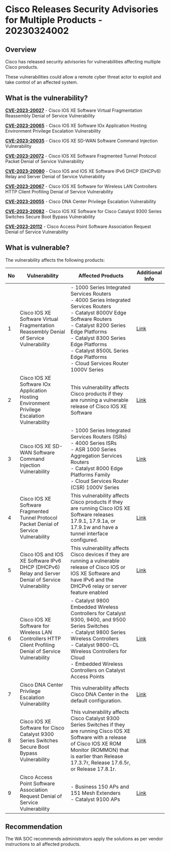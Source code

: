 # Cisco Releases Security Advisories for Multiple Products - 20230324002

## Overview

Cisco has released security advisories for vulnerabilities affecting multiple Cisco products.

These vulnerabilities could allow a remote cyber threat actor to exploit and take control of an affected system.

## What is the vulnerability?

[**CVE-2023-20027**](https://cve.mitre.org/cgi-bin/cvename.cgi?name=CVE-2023-20027) - Cisco IOS XE Software Virtual Fragmentation Reassembly Denial of Service Vulnerability

[**CVE-2023-20065**](https://cve.mitre.org/cgi-bin/cvename.cgi?name=CVE-2023-20065) - Cisco IOS XE Software IOx Application Hosting Environment Privilege Escalation Vulnerability

[**CVE-2023-20035**](https://cve.mitre.org/cgi-bin/cvename.cgi?name=CVE-2023-20035) - Cisco IOS XE SD-WAN Software Command Injection Vulnerability

[**CVE-2023-20072**](https://cve.mitre.org/cgi-bin/cvename.cgi?name=CVE-2023-20072) - Cisco IOS XE Software Fragmented Tunnel Protocol Packet Denial of Service Vulnerability

[**CVE-2023-20080**](https://cve.mitre.org/cgi-bin/cvename.cgi?name=CVE-2023-20080) - Cisco IOS and IOS XE Software IPv6 DHCP (DHCPv6) Relay and Server Denial of Service Vulnerability

[**CVE-2023-20067**](https://cve.mitre.org/cgi-bin/cvename.cgi?name=CVE-2023-20067) - Cisco IOS XE Software for Wireless LAN Controllers HTTP Client Profiling Denial of Service Vulnerability

[**CVE-2023-20055**](https://cve.mitre.org/cgi-bin/cvename.cgi?name=CVE-2023-20055) - Cisco DNA Center Privilege Escalation Vulnerability

[**CVE-2023-20082**](https://cve.mitre.org/cgi-bin/cvename.cgi?name=CVE-2023-20082) - Cisco IOS XE Software for Cisco Catalyst 9300 Series Switches Secure Boot Bypass Vulnerability

[**CVE-2023-20112**](https://cve.mitre.org/cgi-bin/cvename.cgi?name=CVE-2023-20112) - Cisco Access Point Software Association Request Denial of Service Vulnerability

## What is vulnerable?

The vulnerability affects the following products:

| No  | Vulnerability                                                                                            | Affected Products                                                                                                                                                                                                                                                                                    | Additional Info                                                                                                           |
| --- | -------------------------------------------------------------------------------------------------------- | ---------------------------------------------------------------------------------------------------------------------------------------------------------------------------------------------------------------------------------------------------------------------------------------------------- | ------------------------------------------------------------------------------------------------------------------------- |
| 1   | Cisco IOS XE Software Virtual Fragmentation Reassembly Denial of Service Vulnerability                   | - 1000 Series Integrated Services Routers<br>- 4000 Series Integrated Services Routers<br>- Catalyst 8000V Edge Software Routers<br>- Catalyst 8200 Series Edge Platforms<br>- Catalyst 8300 Series Edge Platforms<br>- Catalyst 8500L Series Edge Platforms<br>- Cloud Services Router 1000V Series | [Link](https://sec.cloudapps.cisco.com/security/center/content/CiscoSecurityAdvisory/cisco-sa-ipv4-vfr-dos-CXxtFacb)      |
| 2   | Cisco IOS XE Software IOx Application Hosting Environment Privilege Escalation Vulnerability             | This vulnerability affects Cisco products if they are running a vulnerable release of Cisco IOS XE Software                                                                                                                                                                                          | [Link](https://sec.cloudapps.cisco.com/security/center/content/CiscoSecurityAdvisory/cisco-sa-iox-priv-escalate-Xg8zkyPk) |
| 3   | Cisco IOS XE SD-WAN Software Command Injection Vulnerability                                             | - 1000 Series Integrated Services Routers (ISRs)<br>- 4000 Series ISRs<br>- ASR 1000 Series Aggregation Services Routers<br>- Catalyst 8000 Edge Platforms Family<br>- Cloud Services Router (CSR) 1000V Series                                                                                      | [Link](https://sec.cloudapps.cisco.com/security/center/content/CiscoSecurityAdvisory/cisco-sa-ios-xe-sdwan-VQAhEjYw)      |
| 4   | Cisco IOS XE Software Fragmented Tunnel Protocol Packet Denial of Service Vulnerability                  | This vulnerability affects Cisco products if they are running Cisco IOS XE Software releases 17.9.1, 17.9.1a, or 17.9.1w and have a tunnel interface configured.                                                                                                                                     | [Link](https://sec.cloudapps.cisco.com/security/center/content/CiscoSecurityAdvisory/cisco-sa-ios-gre-crash-p6nE5Sq5)     |
| 5   | Cisco IOS and IOS XE Software IPv6 DHCP (DHCPv6) Relay and Server Denial of Service Vulnerability        | This vulnerability affects Cisco devices if they are running a vulnerable release of Cisco IOS or IOS XE Software and have IPv6 and the DHCPv6 relay or server feature enabled                                                                                                                       | [Link](https://sec.cloudapps.cisco.com/security/center/content/CiscoSecurityAdvisory/cisco-sa-ios-dhcpv6-dos-44cMvdDK)    |
| 6   | Cisco IOS XE Software for Wireless LAN Controllers HTTP Client Profiling Denial of Service Vulnerability | - Catalyst 9800 Embedded Wireless Controllers for Catalyst 9300, 9400, and 9500 Series Switches<br>- Catalyst 9800 Series Wireless Controllers<br>- Catalyst 9800-CL Wireless Controllers for Cloud<br>- Embedded Wireless Controllers on Catalyst Access Points                                     | [Link](https://sec.cloudapps.cisco.com/security/center/content/CiscoSecurityAdvisory/cisco-sa-ewlc-dos-wFujBHKw)          |
| 7   | Cisco DNA Center Privilege Escalation Vulnerability                                                      | This vulnerability affects Cisco DNA Center in the default configuration.                                                                                                                                                                                                                            | [Link](https://sec.cloudapps.cisco.com/security/center/content/CiscoSecurityAdvisory/cisco-sa-dnac-privesc-QFXe74RS)      |
| 8   | Cisco IOS XE Software for Cisco Catalyst 9300 Series Switches Secure Boot Bypass Vulnerability           | This vulnerability affects Cisco Catalyst 9300 Series Switches if they are running Cisco IOS XE Software with a release of Cisco IOS XE ROM Monitor (ROMMON) that is earlier than Release 17.3.7r, Release 17.6.5r, or Release 17.8.1r.                                                              | [Link](https://sec.cloudapps.cisco.com/security/center/content/CiscoSecurityAdvisory/cisco-sa-c9300-spi-ace-yejYgnNQ)     |
| 9   | Cisco Access Point Software Association Request Denial of Service Vulnerability                          | - Business 150 APs and 151 Mesh Extenders<br>- Catalyst 9100 APs                                                                                                                                                                                                                                     | [Link](https://sec.cloudapps.cisco.com/security/center/content/CiscoSecurityAdvisory/cisco-sa-ap-assoc-dos-D2SunWK2)      |

## Recommendation

The WA SOC recommends administrators apply the solutions as per vendor instructions to all affected products.
